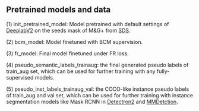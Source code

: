 ## Pretrained models and data

(1) init_pretrained_model: Model pretrained with default settings of [DeeplabV2](https://github.com/kazuto1011/deeplab-pytorch) on the seeds mask of M&G+ from [SDS](https://www.mpi-inf.mpg.de/departments/computer-vision-and-machine-learning/research/weakly-supervised-learning/simple-does-it-weakly-supervised-instance-and-semantic-segmentation).

(2) bcm_model: Model finetuned with BCM supervision.

(3) fr_model: Final model finetuned under FR loss.

(4) pseudo_semantic_labels_trainaug: the final generated pseudo labels of train_aug set, which can be used for further training with any fully-supervised models.

(5) pseudo_inst_labels_trainaug_val: the COCO-like instance pseudo labels of train_aug and val set, which can be used for further training with instance segmentation models like Mask RCNN in [Detectron2](https://github.com/facebookresearch/detectron2) and [MMDetction](https://github.com/open-mmlab/mmdetection).
